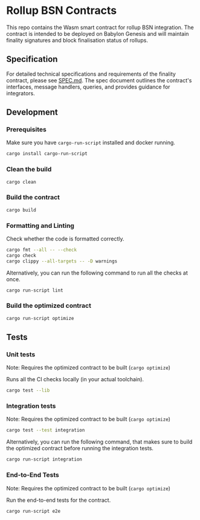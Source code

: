 # Rollup BSN Contracts

This repo contains the Wasm smart contract for rollup BSN integration. The
contract is intended to be deployed on Babylon Genesis and will maintain
finality signatures and block finalisation status of rollups.

## Specification

For detailed technical specifications and requirements of the finality contract,
please see [SPEC.md](SPEC.md). The spec document outlines the contract's
interfaces, message handlers, queries, and provides guidance for integrators.

## Development

### Prerequisites

Make sure you have `cargo-run-script` installed and docker running.

```bash
cargo install cargo-run-script
```

### Clean the build

```bash
cargo clean
```

### Build the contract

```bash
cargo build
```

### Formatting and Linting

Check whether the code is formatted correctly.

```bash
cargo fmt --all -- --check
cargo check
cargo clippy --all-targets -- -D warnings
```

Alternatively, you can run the following command to run all the checks at once.

```bash
cargo run-script lint
```

### Build the optimized contract

```bash
cargo run-script optimize
```

## Tests

### Unit tests

Note: Requires the optimized contract to be built (`cargo optimize`)

Runs all the CI checks locally (in your actual toolchain).

```bash
cargo test --lib
```

### Integration tests

Note: Requires the optimized contract to be built (`cargo optimize`)

```bash
cargo test --test integration
```

Alternatively, you can run the following command, that makes sure to build the
optimized contract before running the integration tests.

```bash
cargo run-script integration
```

### End-to-End Tests

Note: Requires the optimized contract to be built (`cargo optimize`)

Run the end-to-end tests for the contract.

```bash
cargo run-script e2e
```
